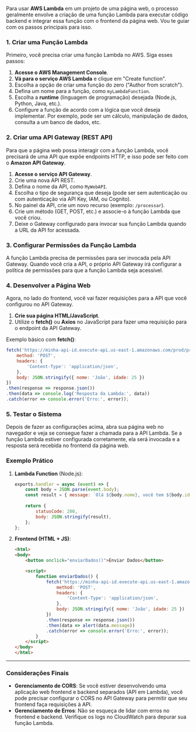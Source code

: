 Para usar **AWS Lambda** em um projeto de uma página web, o processo geralmente envolve a criação de uma função Lambda para executar código backend e integrar essa função com o frontend da página web. Vou te guiar com os passos principais para isso. 

### 1. **Criar uma Função Lambda**

Primeiro, você precisa criar uma função Lambda no AWS. Siga esses passos:

1. **Acesse o AWS Management Console**.
2. **Vá para o serviço AWS Lambda** e clique em "Create function".
3. Escolha a opção de criar uma função do zero ("Author from scratch").
4. Defina um nome para a função, como `myLambdaFunction`.
5. Escolha a **runtime** (linguagem de programação) desejada (Node.js, Python, Java, etc.).
6. Configure a função de acordo com a lógica que você deseja implementar. Por exemplo, pode ser um cálculo, manipulação de dados, consulta a um banco de dados, etc.

### 2. **Criar uma API Gateway (REST API)**

Para que a página web possa interagir com a função Lambda, você precisará de uma API que expõe endpoints HTTP, e isso pode ser feito com o **Amazon API Gateway**.

1. **Acesse o serviço API Gateway**.
2. Crie uma nova API REST.
3. Defina o nome da API, como `MyWebAPI`.
4. Escolha o tipo de segurança que deseja (pode ser sem autenticação ou com autenticação via API Key, IAM, ou Cognito).
5. No painel da API, crie um novo recurso (exemplo: `/processar`).
6. Crie um método (GET, POST, etc.) e associe-o à função Lambda que você criou.
7. Deixe o Gateway configurado para invocar sua função Lambda quando a URL da API for acessada.

### 3. **Configurar Permissões da Função Lambda**

A função Lambda precisa de permissões para ser invocada pela API Gateway. Quando você cria a API, o próprio API Gateway irá configurar a política de permissões para que a função Lambda seja acessível.

### 4. **Desenvolver a Página Web**

Agora, no lado do frontend, você vai fazer requisições para a API que você configurou no API Gateway.

1. **Crie sua página HTML/JavaScript**.
2. Utilize o **fetch()** ou **Axios** no JavaScript para fazer uma requisição para o endpoint da API Gateway.

Exemplo básico com **fetch()**:

```javascript
fetch('https://minha-api-id.execute-api.us-east-1.amazonaws.com/prod/processar', {
    method: 'POST',
    headers: {
        'Content-Type': 'application/json',
    },
    body: JSON.stringify({ nome: 'João', idade: 25 })
})
.then(response => response.json())
.then(data => console.log('Resposta da Lambda:', data))
.catch(error => console.error('Erro:', error));
```

### 5. **Testar o Sistema**

Depois de fazer as configurações acima, abra sua página web no navegador e veja se consegue fazer a chamada para a API Lambda. Se a função Lambda estiver configurada corretamente, ela será invocada e a resposta será recebida no frontend da página web.

### Exemplo Prático

1. **Lambda Function** (Node.js):
   ```javascript
   exports.handler = async (event) => {
       const body = JSON.parse(event.body);
       const result = { message: `Olá ${body.nome}, você tem ${body.idade} anos!` };
       
       return {
           statusCode: 200,
           body: JSON.stringify(result),
       };
   };
   ```

2. **Frontend (HTML + JS)**:
   ```html
   <html>
   <body>
       <button onclick="enviarDados()">Enviar Dados</button>

       <script>
           function enviarDados() {
               fetch('https://minha-api-id.execute-api.us-east-1.amazonaws.com/prod/processar', {
                   method: 'POST',
                   headers: {
                       'Content-Type': 'application/json',
                   },
                   body: JSON.stringify({ nome: 'João', idade: 25 })
               })
               .then(response => response.json())
               .then(data => alert(data.message))
               .catch(error => console.error('Erro:', error));
           }
       </script>
   </body>
   </html>
   ```

---

### Considerações Finais

- **Gerenciamento de CORS**: Se você estiver desenvolvendo uma aplicação web frontend e backend separados (API em Lambda), você pode precisar configurar o CORS no API Gateway para permitir que seu frontend faça requisições à API.
- **Gerenciamento de Erros**: Não se esqueça de lidar com erros no frontend e backend. Verifique os logs no CloudWatch para depurar sua função Lambda.

